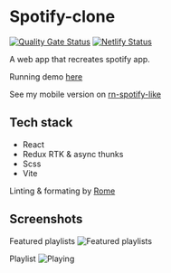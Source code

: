 # Spotify-clone

[![Quality Gate Status](https://sonarcloud.io/api/project_badges/measure?project=bastiendmt_spotify-like-web&metric=alert_status)](https://sonarcloud.io/summary/new_code?id=bastiendmt_spotify-like-web) [![Netlify Status](https://api.netlify.com/api/v1/badges/87cedf01-2330-44e4-99eb-56b490fba0a8/deploy-status)](https://app.netlify.com/sites/spoty-like/deploys)

A web app that recreates spotify app.

Running demo [here](https://spoty-like.netlify.app/)

See my mobile version on [rn-spotify-like](https://github.com/Bastiendmt/rn-spotify-like)

## Tech stack

- React
- Redux RTK & async thunks
- Scss
- Vite

Linting & formating by [Rome]([url](https://rome.tools/))

## Screenshots

Featured playlists
![Featured playlists](https://user-images.githubusercontent.com/32489032/194713157-62c56f7b-29b0-498a-a182-0bbfb530daa6.png)

Playlist
![Playing](https://user-images.githubusercontent.com/32489032/194713262-4756dfbd-c5a3-42e4-9820-9767ce306594.png)
